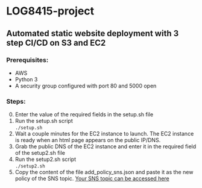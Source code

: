 # LOG8415-project

## Automated static website deployment with 3 step CI/CD on S3 and EC2

### Prerequisites:
- AWS 
- Python 3 
- A security group configured with port 80 and 5000 open 

### Steps: 
  0. Enter the value of the required fields in the setup.sh file
  1. Run the setup.sh script \
     ```./setup.sh```
  2. Wait a couple minutes for the EC2 instance to launch. The EC2 instance is ready when an html page appears on the public IP/DNS.
  3. Grab the public DNS of the EC2 instance and enter it in the required field of the setup2.sh file
  4. Run the setup2.sh script \
     ```./setup2.sh```
  5. Copy the content of the file add_policy_sns.json and paste it as the new policy of the SNS topic. [Your SNS topic can be accessed here](https://console.aws.amazon.com/sns/v3/home)
